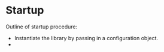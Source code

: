# Startup

Outline of startup procedure:

- Instantiate the library by passing in a configuration object.
- 
